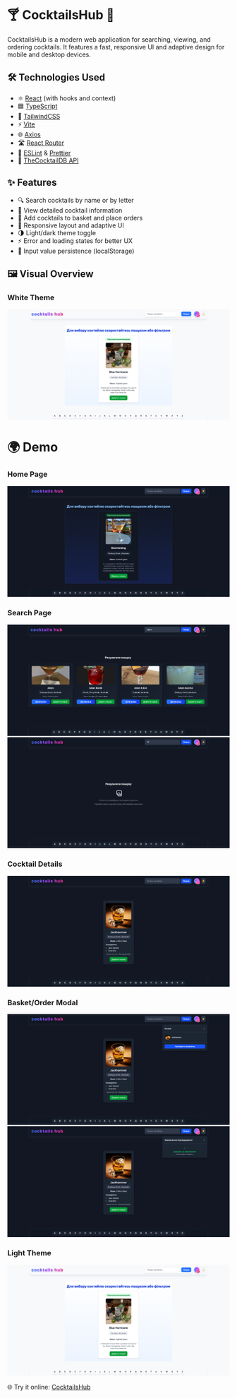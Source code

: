 # 🍸 CocktailsHub 🍹

CocktailsHub is a modern web application for searching, viewing, and ordering cocktails. It features a fast, responsive UI and adaptive design for mobile and desktop devices.

## 🛠️ Technologies Used

- ⚛️ [React](https://react.dev/) (with hooks and context)
- 🟦 [TypeScript](https://www.typescriptlang.org/)
- 🎨 [TailwindCSS](https://tailwindcss.com/)
- ⚡ [Vite](https://vitejs.dev/)
- 🌐 [Axios](https://axios-http.com/)
- 🛣️ [React Router](https://reactrouter.com/)
- 🧩 [ESLint](https://eslint.org/) & [Prettier](https://prettier.io/)
- 🍹 [TheCocktailDB API](https://www.thecocktaildb.com/)

## ✨ Features

- 🔍 Search cocktails by name or by letter
- 📄 View detailed cocktail information
- 🛒 Add cocktails to basket and place orders
- 📱 Responsive layout and adaptive UI
- 🌗 Light/dark theme toggle
- ⚡ Error and loading states for better UX
- 💾 Input value persistence (localStorage)

## 🖼️ Visual Overview

### White Theme

![White Theme](./screenshots/lightTheme.png)

# 🌍 Demo

### Home Page

![Home Page](./screenshots/homepage.png)

### Search Page

![Search Page - Input](./screenshots/searchByInput.png)
![Search Page - Error](./screenshots/searchByError.png)

### Cocktail Details

![Cocktail Details](./screenshots/cocktailDetail.png)

### Basket/Order Modal

![Order Cocktail](./screenshots/orderCocktail.png)
![Confirm Order](./screenshots/confirmOrder.png)

### Light Theme

![White Theme](./screenshots/lightTheme.png)

🌐 Try it online: [CocktailsHub](https://cocktailshub.vercel.app)
